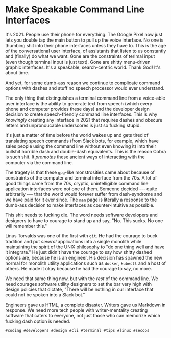 # Make Speakable Command Line Interfaces

It's 2021. People use their phone for everything. The Google Pixel now
just lets you double tap the main button to pull up the voice
interface. No one is thumbing shit into their phone interfaces unless
they have to. This is the age of the conversational user interface, of
assistants that listen to us constantly and (finally) do what we want.
Gone are the constraints of terimal input (even though terminal input is
just text). Gone are shitty menu-driven graphic interfaces. It's
a speakable, search-centric world. Thank God! It's about time.

And yet, for some dumb-ass reason we continue to complicate command
options with dashes and stuff no speech processor would ever understand. 

The only thing that distinguishes a terminal command line from
a voice-able user interface is the ability to generate text from speech
(which every phone and computer provides these days) and the developer
design decision to create speech-friendly command line interfaces. This
is why *knowingly* creating any interface in 2021 that requires dashes
and obscure letters and unpronoucable underscores is just so fucking
stupid.

It's just a matter of time before the world wakes up and gets tired of
translating speech commands (from Slack bots, for example, which have
sales people using the command line without even knowing it) into their
bullshit horrible dash and double-dash equivalents. This is the reason
Cobra is such shit. It *promotes* these ancient ways of interacting with
the computer via the command line.

The tragety is that these `gpg`-like monstrosities came about because of
constraints of the computer and terminal interface from the 70s.  A lot
of good things came from the 70s, cryptic, unintelligible command line
application interfaces were not one of them. Someone decided --- quite
arbitrarily --- that the world would forever suffer from dash-syndrome
and we have paid for it ever since. The `man` page is literally
a response to the dumb-ass decision to make interfaces as
counter-intuitive as possible. 

This shit needs to fucking die. The word needs software developers and
designers to have to courage to stand up and say, "No. This sucks. No
one will remember this." 

Linus Torvalds was one of the first with `git`. He had the courage to
buck tradition and put *several* applications into a single monolith
while maintaining the spirit of the UNIX philosophy to "do one thing
well and have it integrate." He just didn't have the courage to say how
shitty dashed options are, because he is an engineer. His decision has
spawned the new normal for monolith utility applications such as
`docker`, `kubectl` and a host of others. He made it okay because he had
the courage to say, no more.

We need that same thing now, but with the *rest* of the command line. We
need courages software utility designers to set the bar very high with
design policies that dictate, "There will be nothing in our interface
that could not be spoken into a Slack bot."

Engineers gave us HTML, a complete disaster. Writers gave us Markdown in
response. We need more tech people with writer-mentality creating
software that caters to everyone, not just those who can memorize which
fucking dash option is needed.

    #coding #developers #design #cli #terminal #tips #linux #secops
